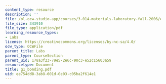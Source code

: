 ```yaml
---
content_type: resource
description: ''
file: /ol-ocw-studio-app/courses/3-014-materials-laboratory-fall-2006/ee754dd83ab8601d0e03c05ba2f614e1_g1_bonding.pdf
file_size: 343910
file_type: application/pdf
learning_resource_types:
- Labs
license: https://creativecommons.org/licenses/by-nc-sa/4.0/
ocw_type: OCWFile
parent_title: Labs
parent_type: CourseSection
parent_uid: 178a3f23-79e5-2e6c-90c3-e52c15603a59
resourcetype: Document
title: g1_bonding.pdf
uid: ee754dd8-3ab8-601d-0e03-c05ba2f614e1
---
```

